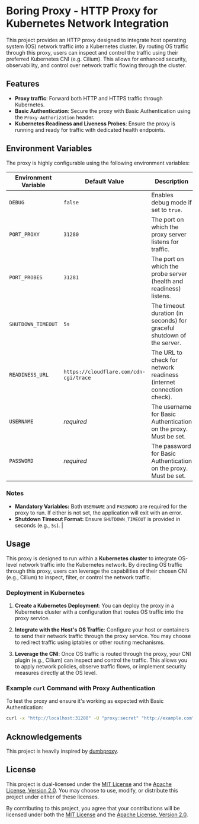 # Boring Proxy - HTTP Proxy for Kubernetes Network Integration

This project provides an HTTP proxy designed to integrate host operating system (OS) network traffic into a Kubernetes cluster. By routing OS traffic through this proxy, users can inspect and control the traffic using their preferred Kubernetes CNI (e.g. Cilium). This allows for enhanced security, observability, and control over network traffic flowing through the cluster.

## Features

- **Proxy traffic**: Forward both HTTP and HTTPS traffic through Kubernetes.
- **Basic Authentication**: Secure the proxy with Basic Authentication using the `Proxy-Authorization` header.
- **Kubernetes Readiness and Liveness Probes**: Ensure the proxy is running and ready for traffic with dedicated health endpoints.

## Environment Variables

The proxy is highly configurable using the following environment variables:

| Environment Variable | Default Value                          | Description                                                          |
| -------------------- | -------------------------------------- | -------------------------------------------------------------------- |
| `DEBUG`              | `false`                               | Enables debug mode if set to `true`.                                 |
| `PORT_PROXY`         | `31280`                               | The port on which the proxy server listens for traffic.              |
| `PORT_PROBES`        | `31281`                               | The port on which the probe server (health and readiness) listens.   |
| `SHUTDOWN_TIMEOUT`   | `5s`                                  | The timeout duration (in seconds) for graceful shutdown of the server. |
| `READINESS_URL`      | `https://cloudflare.com/cdn-cgi/trace`| The URL to check for network readiness (internet connection check).  |
| `USERNAME`           | *required*                            | The username for Basic Authentication on the proxy. Must be set.     |
| `PASSWORD`           | *required*                            | The password for Basic Authentication on the proxy. Must be set.     |

### Notes
- **Mandatory Variables:** Both `USERNAME` and `PASSWORD` are required for the proxy to run. If either is not set, the application will exit with an error.
- **Shutdown Timeout Format:** Ensure `SHUTDOWN_TIMEOUT` is provided in seconds (e.g., `5s`).
                |

## Usage

This proxy is designed to run within a **Kubernetes cluster** to integrate OS-level network traffic into the Kubernetes network. By directing OS traffic through this proxy, users can leverage the capabilities of their chosen CNI (e.g., Cilium) to inspect, filter, or control the network traffic.

### Deployment in Kubernetes

1. **Create a Kubernetes Deployment**:
   You can deploy the proxy in a Kubernetes cluster with a configuration that routes OS traffic into the proxy service.

2. **Integrate with the Host's OS Traffic**:
   Configure your host or containers to send their network traffic through the proxy service. You may choose to redirect traffic using iptables or other routing mechanisms.

3. **Leverage the CNI**:
   Once OS traffic is routed through the proxy, your CNI plugin (e.g., Cilium) can inspect and control the traffic. This allows you to apply network policies, observe traffic flows, or implement security measures directly at the OS level.

### Example `curl` Command with Proxy Authentication

To test the proxy and ensure it's working as expected with Basic Authentication:

```bash
curl -x "http://localhost:31280" -U "proxy:secret" "http://example.com"
```

## Acknowledgements

This project is heavily inspired by [dumbproxy](https://github.com/SenseUnit/dumbproxy).

## License

This project is dual-licensed under the [MIT License](LICENSE-MIT) and the [Apache License, Version 2.0](LICENSE-Apache).
You may choose to use, modify, or distribute this project under either of these licenses.

By contributing to this project, you agree that your contributions will be licensed under both the [MIT License](LICENSE-MIT) and the [Apache License, Version 2.0](LICENSE-Apache).
